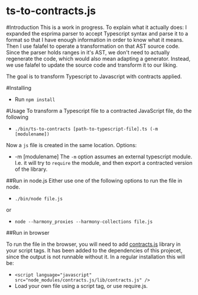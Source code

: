 ts-to-contracts.js
==================

#Introduction
This is a work in progress.
To explain what it actually does: I expanded the esprima parser to accept Typescript syntax and parse it to a format so that I have enough information in order to know what it means. Then I use falafel to operate a transformation on that AST source code. Since the parser holds ranges in it's AST, we don't need to actually regenerate the code, which would also mean adapting a generator. Instead, we use falafel to update the source code and transform it to our liking.

The goal is to transform Typescript to Javascript with contracts applied.

#Installing
* Run `npm install`

#Usage
To transform a Typescript file to a contracted JavaScript file, do the following
* `./bin/ts-to-contracts [path-to-typescript-file].ts (-m [modulename])`

Now a `js` file is created in the same location. 
Options:
* -m [modulename] 
The `-m` option assumes an external typescript module. I.e. it will try to `require` the module, and then export a contracted version of the library.

##Run in node.js
Either use one of the following options to run the file in node.
* `./bin/node file.js`

or

* `node --harmony_proxies --harmony-collections file.js`

##Run in browser

To run the file in the browser, you will need to add [contracts.js](https://github.com/disnet/contracts.js) library in your script tags. It has been added to the dependencies of this projecet, since the output is not runnable without it. In a regular installation this will be:

* `<script language="javascript" src="node_modules/contracts.js/lib/contracts.js" />`
* Load your own file using a script tag, or use require.js. 
